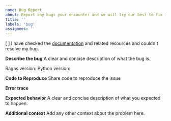 ```yaml
---
name: Bug Report
about: Report any bugs your encounter and we will try our best to fix it for you 🙂
title: ''
labels: 'bug'
assignees: ''
---
```


[ ] I have checked the [documentation](https://docs.ragas.io/) and related resources and couldn't resolve my bug.

**Describe the bug**
A clear and concise description of what the bug is.

Ragas version:
Python version:

**Code to Reproduce**
Share code to reproduce the issue

**Error trace**

**Expected behavior**
A clear and concise description of what you expected to happen.


**Additional context**
Add any other context about the problem here.

<!-- PS: bugs suck but is also part of the process. We sincerely apologies for breaking your flow because of it, but don't worry, we got your back ❤️. We will get this fixed as fast as we can and thanks for helping us out by reporting it 🙏. -->
